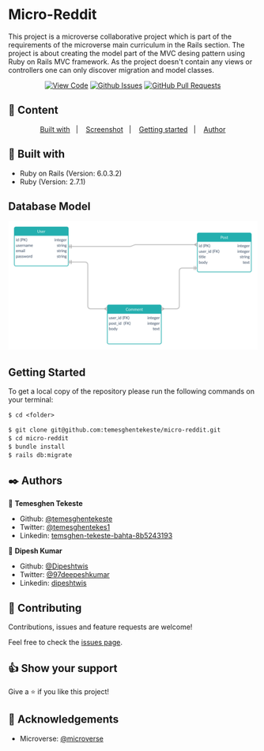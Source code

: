 # Micro-Reddit

This project is a microverse collaborative project which is part of the requirements of the microverse main curriculum in the Rails section. The project is about creating the model part of the MVC desing pattern using Ruby on Rails MVC framework. As the project doesn't contain any views or controllers one can only discover migration and model classes.
      

<div align="center">

[![View Code](https://img.shields.io/badge/View%20-Code-green)](https://github.com/Dipeshtwis/blogger/tree/feature/article)
[![Github Issues](https://img.shields.io/badge/GitHub-Issues-orange)](https://github.com/Dipeshtwis/blogger/issues)
[![GitHub Pull Requests](https://img.shields.io/badge/GitHub-Pull%20Requests-blue)](https://github.com/Dipeshtwis/blogger/pulls)

</div>

## 📝 Content

<p align="center">
<a href="#with">Built with</a>&nbsp;&nbsp;&nbsp;|&nbsp;&nbsp;&nbsp;
<a href="#sc">Screenshot</a>&nbsp;&nbsp;&nbsp;|&nbsp;&nbsp;&nbsp;
<a href="#gs">Getting started</a>&nbsp;&nbsp;&nbsp;|&nbsp;&nbsp;&nbsp;
<a href="#author">Author</a>
</p>

## 🔧 Built with<a name = "with"></a>

- Ruby on Rails (Version: 6.0.3.2)
- Ruby (Version: 2.7.1)


## Database Model <a name = "sc"></a>

![screenshot](./app/assets/images/model_diagram.png)


## Getting Started <a name = "gs"></a>

To get a local copy of the repository please run the following commands on your terminal:

```
$ cd <folder>
```

~~~bash
$ git clone git@github.com:temesghentekeste/micro-reddit.git
$ cd micro-reddit
$ bundle install
$ rails db:migrate
~~~



## ✒️  Authors <a name = "author"></a>

👤 **Temesghen Tekeste**

- Github: [@temesghentekeste](https://github.com/temesghentekeste)
- Twitter: [@temesghentekes1](https://twitter.com/temesghentekes1)
- Linkedin: [temsghen-tekeste-bahta-8b5243193](https://www.linkedin.com/in/temesghentekeste/)

👤 **Dipesh Kumar**

- Github: [@Dipeshtwis](https://github.com/Dipeshtwis)
- Twitter: [@97deepeshkumar](https://twitter.com/97deepeshkumar)
- Linkedin: [dipeshtwis](https://www.linkedin.com/in/dipeshtwis/)



## 🤝 Contributing

Contributions, issues and feature requests are welcome!

Feel free to check the [issues page](https://github.com/temesghentekeste/micro-reddit/issues).


## 👍 Show your support

Give a ⭐️ if you like this project!

## :clap: Acknowledgements

- Microverse: [@microverse](https://www.microverse.org/)